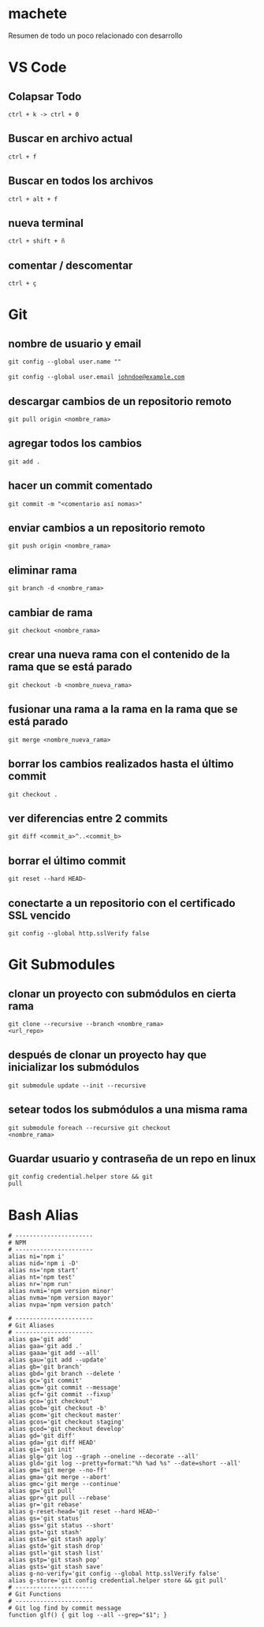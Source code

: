 # machete
Resumen de todo un poco relacionado con desarrollo

# VS Code

## Colapsar Todo
<code>ctrl + k -> ctrl + 0</code> 

## Buscar en archivo actual
<code>ctrl + f</code> 

## Buscar en todos los archivos
<code>ctrl + alt + f</code>

## nueva terminal 
<code>ctrl + shift + ñ</code> 

## comentar / descomentar
<code>ctrl + ç</code>

# Git

## nombre de usuario y email
<code>git config --global user.name "<John Doe>" <br/></code><br/>
<code>git config --global user.email <johndoe@example.com></code>

## descargar cambios de un repositorio remoto
<code>git pull origin <nombre_rama></code>

## agregar todos los cambios
<code>git add .</code>

## hacer un commit comentado
<code>git commit -m "<comentario así nomas>"</code>

## enviar cambios a un repositorio remoto
<code>git push origin <nombre_rama></code>

## eliminar rama
<code>git branch -d <nombre_rama></code>

## cambiar de rama
<code>git checkout <nombre_rama></code>

## crear una nueva rama con el contenido de la rama que se está parado
<code>git checkout -b <nombre_nueva_rama></code>

## fusionar una rama a la rama en la rama que se está parado
<code>git merge <nombre_nueva_rama></code>

## borrar los cambios realizados hasta el último commit
<code>git checkout .</code>

## ver diferencias entre 2 commits
<code>git diff <commit_a>^..<commit_b></code>

## borrar el último commit
<code>git reset --hard HEAD~</code>

## conectarte a un repositorio con el certificado SSL vencido
<code>git config --global http.sslVerify false</code>

# Git Submodules

## clonar un proyecto con submódulos en cierta rama
<code>git clone --recursive --branch <nombre_rama> <url_repo></code>
  
## después de clonar un proyecto hay que inicializar los submódulos
<code>git submodule update --init --recursive</code>
  
## setear todos los submódulos a una misma rama
<code>git submodule foreach --recursive git checkout <nombre_rama></code>
  
## Guardar usuario y contraseña de un repo en linux
<code>git config credential.helper store && git pull</code>

# Bash Alias
```
# ----------------------
# NPM
# ----------------------
alias ni='npm i'
alias nid='npm i -D'
alias ns='npm start'
alias nt='npm test'
alias nr='npm run'
alias nvmi='npm version minor'
alias nvma='npm version mayor'
alias nvpa='npm version patch'
​
# ----------------------
# Git Aliases
# ----------------------
alias ga='git add'
alias gaa='git add .'
alias gaaa='git add --all'
alias gau='git add --update'
alias gb='git branch'
alias gbd='git branch --delete '
alias gc='git commit'
alias gcm='git commit --message'
alias gcf='git commit --fixup'
alias gco='git checkout'
alias gcob='git checkout -b'
alias gcom='git checkout master'
alias gcos='git checkout staging'
alias gcod='git checkout develop'
alias gd='git diff'
alias gda='git diff HEAD'
alias gi='git init'
alias glg='git log --graph --oneline --decorate --all'
alias gld='git log --pretty=format:"%h %ad %s" --date=short --all'
alias gm='git merge --no-ff'
alias gma='git merge --abort'
alias gmc='git merge --continue'
alias gp='git pull'
alias gpr='git pull --rebase'
alias gr='git rebase'
alias g-reset-head='git reset --hard HEAD~'
alias gs='git status'
alias gss='git status --short'
alias gst='git stash'
alias gsta='git stash apply'
alias gstd='git stash drop'
alias gstl='git stash list'
alias gstp='git stash pop'
alias gsts='git stash save'
alias g-no-verify='git config --global http.sslVerify false'
alias g-store='git config credential.helper store && git pull'
# ----------------------
# Git Functions
# ----------------------
# Git log find by commit message
function glf() { git log --all --grep="$1"; }
```
